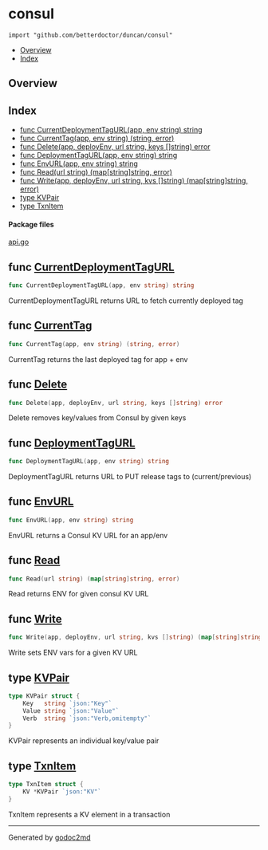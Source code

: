 

# consul
`import "github.com/betterdoctor/duncan/consul"`

* [Overview](#pkg-overview)
* [Index](#pkg-index)

## <a name="pkg-overview">Overview</a>



## <a name="pkg-index">Index</a>
* [func CurrentDeploymentTagURL(app, env string) string](#CurrentDeploymentTagURL)
* [func CurrentTag(app, env string) (string, error)](#CurrentTag)
* [func Delete(app, deployEnv, url string, keys []string) error](#Delete)
* [func DeploymentTagURL(app, env string) string](#DeploymentTagURL)
* [func EnvURL(app, env string) string](#EnvURL)
* [func Read(url string) (map[string]string, error)](#Read)
* [func Write(app, deployEnv, url string, kvs []string) (map[string]string, error)](#Write)
* [type KVPair](#KVPair)
* [type TxnItem](#TxnItem)


#### <a name="pkg-files">Package files</a>
[api.go](/src/github.com/betterdoctor/duncan/consul/api.go) 





## <a name="CurrentDeploymentTagURL">func</a> [CurrentDeploymentTagURL](/src/target/api.go?s=4625:4677#L175)
``` go
func CurrentDeploymentTagURL(app, env string) string
```
CurrentDeploymentTagURL returns URL to fetch currently deployed tag



## <a name="CurrentTag">func</a> [CurrentTag](/src/target/api.go?s=3605:3653#L137)
``` go
func CurrentTag(app, env string) (string, error)
```
CurrentTag returns the last deployed tag for app + env



## <a name="Delete">func</a> [Delete](/src/target/api.go?s=2695:2755#L107)
``` go
func Delete(app, deployEnv, url string, keys []string) error
```
Delete removes key/values from Consul by given keys



## <a name="DeploymentTagURL">func</a> [DeploymentTagURL](/src/target/api.go?s=4933:4978#L182)
``` go
func DeploymentTagURL(app, env string) string
```
DeploymentTagURL returns URL to PUT release tags to (current/previous)



## <a name="EnvURL">func</a> [EnvURL](/src/target/api.go?s=4411:4446#L169)
``` go
func EnvURL(app, env string) string
```
EnvURL returns a Consul KV URL for an app/env



## <a name="Read">func</a> [Read](/src/target/api.go?s=535:583#L20)
``` go
func Read(url string) (map[string]string, error)
```
Read returns ENV for given consul KV URL



## <a name="Write">func</a> [Write](/src/target/api.go?s=1217:1296#L48)
``` go
func Write(app, deployEnv, url string, kvs []string) (map[string]string, error)
```
Write sets ENV vars for a given KV URL




## <a name="KVPair">type</a> [KVPair](/src/target/api.go?s=373:489#L13)
``` go
type KVPair struct {
    Key   string `json:"Key"`
    Value string `json:"Value"`
    Verb  string `json:"Verb,omitempty"`
}
```
KVPair represents an individual key/value pair










## <a name="TxnItem">type</a> [TxnItem](/src/target/api.go?s=274:321#L8)
``` go
type TxnItem struct {
    KV *KVPair `json:"KV"`
}
```
TxnItem represents a KV element in a transaction














- - -
Generated by [godoc2md](http://godoc.org/github.com/davecheney/godoc2md)

